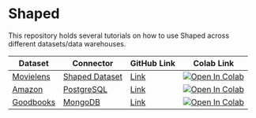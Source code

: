 # Shaped

This repository holds several tutorials on how to use Shaped across different datasets/data warehouses.

| Dataset                                                | Connector                                                         | GitHub Link                                                          | Colab Link                                                                                                                                                                                                     |
| ------------------------------------------------------ | ----------------------------------------------------------------- | -------------------------------------------------------------------- | -------------------------------------------------------------------------------------------------------------------------------------------------------------------------------------------------------------- |
| [Movielens](https://grouplens.org/datasets/movielens/) | [Shaped Dataset](https://docs.shaped.ai/docs/api#tag/Dataset/operation/datasets__create_dataset_post)                         | [Link](tutorials/Shaped%20Dataset%20Movielens%20Tutorial.ipynb)              | [![Open In Colab](https://colab.research.google.com/assets/colab-badge.svg)](https://colab.research.google.com/github/shaped-ai/Shaped/blob/main/tutorials/Shaped%20Dataset%20Movielens%20Tutorial.ipynb)              |
| [Amazon](https://jmcauley.ucsd.edu/data/amazon/)       | [PostgreSQL](https://docs.shaped.ai/docs/integrations/postgresql) | [Link](tutorials/Postgres%20Amazon%20Beauty%20Ratings%20Tutorial.ipynb) | [![Open In Colab](https://colab.research.google.com/assets/colab-badge.svg)](https://colab.research.google.com/github/shaped-ai/Shaped/blob/main/tutorials/Postgres%20Amazon%20Beauty%20Ratings%20Tutorial.ipynb) |
| [Goodbooks](https://fastml.com/goodbooks-10k-a-new-dataset-for-book-recommendations/) | [MongoDB](https://docs.shaped.ai/docs/integrations/mongodb/) | [Link](tutorials/MongoDB%20Goodbooks%20Tutorial.ipynb) | [![Open In Colab](https://colab.research.google.com/assets/colab-badge.svg)](https://colab.research.google.com/github/shaped-ai/shaped/blob/main/tutorials/MongoDB%20Goodbooks%20Tutorial.ipynb) |
